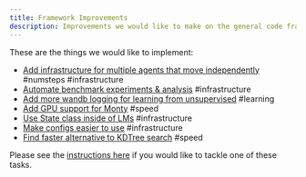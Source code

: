 ```yaml
---
title: Framework Improvements
description: Improvements we would like to make on the general code framework.
---
```

These are the things we would like to implement:

- [Add infrastructure for multiple agents that move independently](framework-improvements/add-infrastructure-for-multiple-agents-that-move-independently.md) #numsteps #infrastructure
- [Automate benchmark experiments & analysis](framework-improvements/automate-benchmark-experiments-analysis.md) #infrastructure
- [Add more wandb logging for learning from unsupervised](framework-improvements/add-more-wandb-logging-for-learning-unsupervised.md) #learning
- [Add GPU support for Monty](framework-improvements/add-gpu-support-for-monty.md) #speed
- [Use State class inside of LMs](framework-improvements/use-state-class-inside-of-lms.md) #infrastructure
- [Make configs easier to use](framework-improvements/make-configs-easier-to-use.md) #infrastructure
- [Find faster alternative to KDTree search](framework-improvements/find-faster-alternative-to-kdtree-search.md) #speed

Please see the [instructions here](project-roadmap.md#how-you-can-contribute) if you would like to tackle one of these tasks.